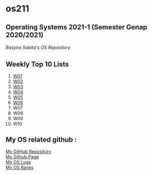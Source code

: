 # os211
## Operating Systems 2021-1 (Semester Genap 2020/2021)
######  Basyira Sabita's OS Repository

Weekly Top 10 Lists
--------------------------------------------------
1. [W01](W01/)
2. [W02](W02/)
3. [W03](W03/)
4. [W04](W04/)
5. [W05](W05/)
6. [W06](W06/)
7. W07
8. W08
9. W09
10. W10

My OS related github :
--------------------------------------------------
[My GitHub Repository](https://github.com/basyirasabita/os211)<br>
[My Github Page](https://basyirasabita.github.io/os211/)<br>
[My OS Logs](https://basyirasabita.github.io/os211/TXT/mylog.txt)<br>
[My OS Ranks](https://basyirasabita.github.io/os211/TXT/myrank.txt)


